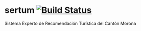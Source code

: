 # sertum [![Build Status](https://travis-ci.org/jhurtadojerves/sertum.svg?branch=master)](https://travis-ci.org/jhurtadojerves/sertum)
Sistema Experto de Recomendación Turística del Cantón Morona
